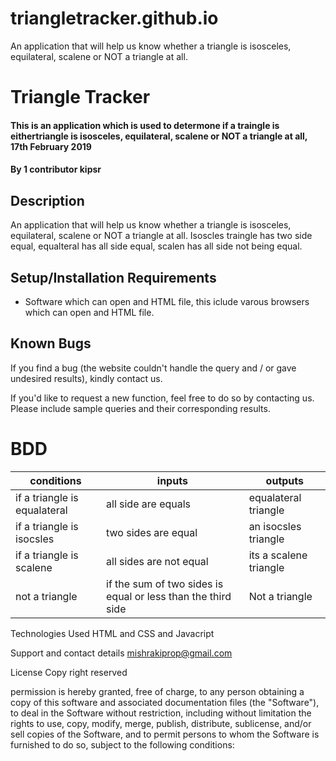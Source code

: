 # triangletracker.github.io
An application that will help us know whether a triangle is isosceles, equilateral, scalene or NOT a triangle at all.
# Triangle Tracker
#### This is an application which is used to determone if a traingle is eithertriangle is isosceles, equilateral, scalene or NOT a triangle at all, 17th February 2019
#### By 1 contributor kipsr
## Description
An application that will help us know whether a triangle is isosceles, equilateral, scalene or NOT a triangle at all. Isoscles traingle has two side equal, equalteral has all side equal, scalen has all side not being equal.
## Setup/Installation Requirements
* Software which can open and HTML file, this iclude varous browsers which can open and HTML file.


## Known Bugs
If you find a bug (the website couldn't handle the query and / or gave undesired results), kindly contact us.

If you'd like to request a new function, feel free to do so by contacting us. Please include sample queries and their corresponding results.

# BDD
 conditions                   | inputs                                                       | outputs                 |
|------------------------------|--------------------------------------------------------------|-------------------------|
| if a triangle is equalateral | all side are equals                                          | equalateral triangle    |
| if a triangle is isocsles    | two sides are equal                                          | an isocsles triangle    |
| if a triangle is scalene     | all sides are not equal                                      | its a scalene triangle  |
| not a triangle               | if the sum of two sides is equal or less than the third side | Not a triangle          |


Technologies Used
HTML and CSS and Javacript

Support and contact details
mishrakiprop@gmail.com

License
Copy right reserved

permission is hereby granted, free of charge, to any person obtaining a copy of this software and associated documentation files (the "Software"), to deal in the Software without restriction, including without limitation the rights to use, copy, modify, merge, publish, distribute, sublicense, and/or sell copies of the Software, and to permit persons to whom the Software is furnished to do so, subject to the following conditions:
